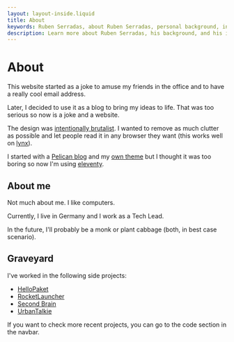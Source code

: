 ```yaml
---
layout: layout-inside.liquid
title: About
keywords: Ruben Serradas, about Ruben Serradas, personal background, interests, experiences
description: Learn more about Ruben Serradas, his background, and his interests. Discover the journey and experiences that shape his projects and insights.
---
```


# About

This website started as a joke to amuse my friends in the office and to have a really cool email address. 
 
Later, I decided to use it as a blog to bring my ideas to life. That was too serious so now is a joke and a website.

The design was [intentionally brutalist](https://brutalist-web.design/). 
I wanted to remove as much clutter as possible and let people read it in any browser they want (this works well on [lynx](https://lynx.invisible-island.net/)). 

I started with a [Pelican blog](https://blog.getpelican.com/) and my [own theme](https://gitlab.com/rbnjs/pelican-zen-theme) but I thought it was too boring
so now I'm using [eleventy](https://www.11ty.dev/).

## About me

Not much about me. I like computers.

Currently, I live in Germany and I work as a Tech Lead.

In the future, I'll probably be a monk or plant cabbage (both, in best case scenario).

## Graveyard

I've worked in the following side projects:

* [HelloPaket](https://web.archive.org/web/20180827091340/https://hellopaket.com/)
* [RocketLauncher](https://web.archive.org/web/20200927120604/https://getrocketlauncher.com/)
* [Second Brain](https://web.archive.org/web/20200927120417/https://secondbrainio.com/)
* [UrbanTalkie](https://urbantalkie.com/)

If you want to check more recent projects, you can go to the code section in the navbar.
